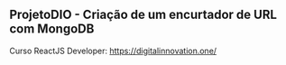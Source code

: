 ## ProjetoDIO - Criação de um encurtador de URL com MongoDB
Curso ReactJS Developer: https://digitalinnovation.one/
